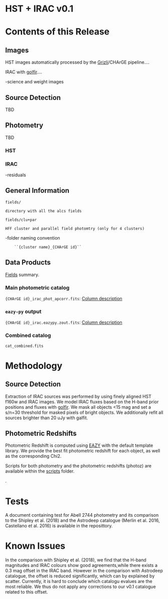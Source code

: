 
# HST + IRAC v0.1

# Contents of this Release

## Images

HST images automatically processed by the [Grizli](https://github.com/gbrammer/grizli)/CHArGE pipeline....

IRAC with [golfir](https://github.com/gbrammer/golfir)....

-science and weight images

## Source Detection
TBD

## Photometry
TBD

### HST

### IRAC

-residuals

## General Information

``fields/``

	directory with all the alcs fields

``fields/clu+par``

	HFF cluster and parallel field photomtry (only for 4 clusters)

-folder naming convention

        ``{cluster name}_{CHArGE id}``

## Data Products

[Fields](./fields.md) summary.

### Main photometric catalog

``{CHArGE id}_irac_phot_apcorr.fits``: [Column description](./phot_apcorr_columns.md)

### ``eazy-py`` output

``{CHArGE id}_irac.eazypy.zout.fits``: [Column description](./zout_columns.md)

### Combined catalog

``cat_combined.fits``

# Methodology

## Source Detection

Extraction of IRAC sources was performed by using finely aligned HST f160w and IRAC images. We model IRAC fluxes based on the H-band prior positions and fluxes with [golfir](https://github.com/gbrammer/golfir). We mask all objects <15 mag and set a s/n=30 threshold for masked pixels of bright objects. We additionally refit all sources brighter than 20 uJy with galfit.


## Photometric Redshifts

Photometric Redshift is computed using [EAZY](https://github.com/gbrammer/eazy-py) with the default template library. We provide the best fit photometric redshift for each object,
as well as the corresponding Chi2.


Scripts for both photometry and the photometric redshifts (photoz) are available within the [scripts](./scripts) folder.

.

Tests
=====

A document containing test for Abell 2744 photometry and its comparison to the Shipley et al. (2018) and the Astrodeep catalogue (Merlin et al.  2016, Castellano et al.  2016) is available in the reposittory.

Known Issues
============

In the comparison with Shipley et al. (2018), we find that the H-band magnitudes and IRAC colours show good agreements,while there exists a 0.3 mag offset in the IRAC band.  However in the comparison with Astrodeep catalogue, the offset is reduced significantly, which can by explained by scatter.  Currently, it is hard to conclude which catalogu evalues are the most reliable.  We thus do not apply any corrections to our v0.1 catalogue related to this offset.

